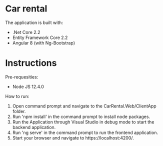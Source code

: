 # Car rental

The application is built with:
* .Net Core 2.2
* Entity Framework Core 2.2
* Angular 8 (with Ng-Bootstrap)

# Instructions

Pre-requesities:
* Node JS 12.4.0

How to run:
1. Open command prompt and navigate to the CarRental.Web/ClientApp folder.
2. Run 'npm install' in the command prompt to install node packages.
3. Run the Application through Visual Studio in debug mode to start the backend application.
4. Run 'ng serve' in the command prompt to run the frontend application.
5. Start your browser and navigate to https://localhost:4200/.
